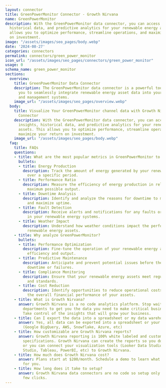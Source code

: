 ```yaml
---
layout: connector
title: GreenPowerMonitor Connector - Growth Nirvana
name: GreenPowerMonitor
description: With the GreenPowerMonitor data connector, you can access real-time insights,
  historical data, and predictive analytics for your renewable energy assets. This
  allows you to optimize performance, streamline operations, and maximize your return
  on investment.
image: "/assets/images/seo_pages/body.webp"
date: '2024-08-27'
categories: connectors
permalink: connectors/green_power_monitor
icon_url: "/assets/images/seo_pages/connectors/green_power_monitor"
usage: 0
schema_name: green_power_monitor
sections:
  overview:
    title: GreenPowerMonitor Data Connector
    description: The GreenPowerMonitor data connector is a powerful tool that enables
      you to seamlessly integrate renewable energy asset data into your monitoring
      and management systems.
    image_url: "/assets/images/seo_pages/overview.webp"
  body:
    title: Visualize Your GreenPowerMonitor channel data with Growth Nirvana's GreenPowerMonitor
      Connector
    description: With the GreenPowerMonitor data connector, you can access real-time
      insights, historical data, and predictive analytics for your renewable energy
      assets. This allows you to optimize performance, streamline operations, and
      maximize your return on investment.
    image_url: "/assets/images/seo_pages/body.webp"
  faq:
    title: FAQs
    questions:
    - title: What are the most popular metrics in GreenPowerMonitor to analyze?
      bullets:
      - title: Energy Production
        description: Track the amount of energy generated by your renewable assets
          over a specific period.
      - title: Performance Ratio
        description: Measure the efficiency of energy production in relation to the
          maximum possible output.
      - title: Downtime Analysis
        description: Identify and analyze the reasons for downtime to minimize disruptions
          and maximize uptime.
      - title: Fault Detection
        description: Receive alerts and notifications for any faults or abnormalities
          in your renewable energy systems.
      - title: Weather Impact
        description: Understand how weather conditions impact the performance of your
          renewable energy assets.
    - title: Why analyze GreenPowerMonitor?
      bullets:
      - title: Performance Optimization
        description: Fine-tune the operation of your renewable energy assets to maximize
          efficiency and output.
      - title: Predictive Maintenance
        description: Anticipate and prevent potential issues before they lead to costly
          downtime or failures.
      - title: Compliance Monitoring
        description: Ensure that your renewable energy assets meet regulatory requirements
          and standards.
      - title: Cost Reduction
        description: Identify opportunities to reduce operational costs and improve
          the overall financial performance of your assets.
    - title: What is Growth Nirvana?
      answer: Growth Nirvana is a no code analytics platform. Stop waiting for other
        departments to get you the data you need to make critical business decisions.
        Take control of the insights that will grow your business.
    - title: Can I export the data into a spreadsheet or my data warehouse?
      answer: Yes, all data can be exported into a spreadsheet or your data warehouse
        (Google BigQuery, AWS, Snowflake, Azure, etc)
    - title: How customizable are Growth Nirvana reports?
      answer: Growth Nirvana reporting is 100% white labeled and customized to your
        specifications. Growth Nirvana can create the reports so you don’t have to
        or you can connect your visualization tools (Looker Data Studio/Google Data
        Studio, Tableau, PowerBI, etc) to Growth Nirvana.
    - title: How much does Growth Nirvana cost?
      answer: Plans start at $200/month. Schedule a demo to learn what plan is best
        for you.
    - title: How long does it take to setup?
      answer: Growth Nirvana data connectors are no code so setup only requires a
        few clicks.
---
```

